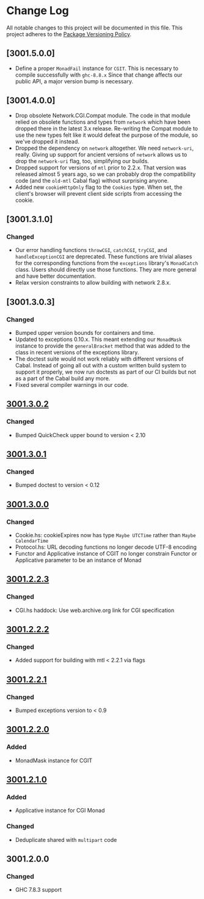 # Change Log
All notable changes to this project will be documented in this file.
This project adheres to the [Package Versioning Policy](https://wiki.haskell.org/Package_versioning_policy).

## [3001.5.0.0]
- Define a proper `MonadFail` instance for `CGIT`. This is necessary to compile
  successfully with `ghc-8.8.x` Since that change affects our public API, a
  major version bump is necessary.

## [3001.4.0.0]
- Drop obsolete Network.CGI.Compat module. The code in that module relied on
  obsolete functions and types from `network` which have been dropped there in
  the latest 3.x release. Re-writing the Compat module to use the new types
  felt like it would defeat the purpose of the module, so we've dropped it
  instead.
- Dropped the dependency on `network` altogether. We need `network-uri`,
  really. Giving up support for ancient versions of `network` allows us to drop
  the `network-uri` flag, too, simplifying our builds.
- Dropped support for versions of `mtl` prior to 2.2.x. That version was
  released almost 5 years ago, so we can probably drop the compatibility code
  (and the `old-mtl` Cabal flag) without surprising anyone.
- Added new `cookieHttpOnly` flag to the `Cookies` type. When set, the client's
  browser will prevent client side scripts from accessing the cookie.

## [3001.3.1.0]
### Changed
- Our error handling functions `throwCGI`, `catchCGI`, `tryCGI`, and
  `handleExceptionCGI` are deprecated. These functions are trivial aliases for
  the corresponding functions from the `exceptions` library's `MonadCatch`
  class. Users should directly use those functions. They are more general and
  have better documentation.
- Relax version constraints to allow building with network 2.8.x.

## [3001.3.0.3]
### Changed
- Bumped upper version bounds for containers and time.
- Updated to exceptions 0.10.x. This meant extending our `MonadMask` instance
  to provide the `generalBracket` method that was added to the class in recent
  versions of the exceptions library.
- The doctest suite would not work reliably with different versions of Cabal.
  Instead of going all out with a custom written build system to support it
  properly, we now run doctests as part of our CI builds but not as a part of
  the Cabal build any more.
- Fixed several compiler warnings in our code.

## [3001.3.0.2]
### Changed
- Bumped QuickCheck upper bound to version < 2.10

## [3001.3.0.1]
### Changed
- Bumped doctest to version < 0.12

## [3001.3.0.0]
### Changed
- Cookie.hs: cookieExpires now has type `Maybe UTCTime` rather than
`Maybe CalendarTime`
- Protocol.hs: URL decoding functions no longer decode UTF-8 encoding
- Functor and Applicative instance of CGIT no longer constrain Functor or
Applicative parameter to be an instance of Monad

## [3001.2.2.3]
### Changed
* CGI.hs haddock: Use web.archive.org link for CGI specification

## [3001.2.2.2]
### Changed
- Added support for building with mtl < 2.2.1 via flags

## [3001.2.2.1]
### Changed
- Bumped exceptions version to < 0.9

## [3001.2.2.0]
### Added
- MonadMask instance for CGIT

## [3001.2.1.0]
### Added
- Applicative instance for CGI Monad

### Changed
- Deduplicate shared with `multipart` code

## 3001.2.0.0
### Changed
- GHC 7.8.3 support

[Unreleased]:
https://github.com/cheecheeo/haskell-cgi/compare/3001.3.0.2...HEAD
[3001.3.0.2]:
https://github.com/cheecheeo/haskell-cgi/compare/3001.3.0.1...3001.3.0.2
[3001.3.0.1]:
https://github.com/cheecheeo/haskell-cgi/compare/3001.3.0.0...3001.3.0.1
[3001.3.0.0]:
https://github.com/cheecheeo/haskell-cgi/compare/3001.2.2.3...3001.3.0.0
[3001.2.2.3]:
https://github.com/cheecheeo/haskell-cgi/compare/3001.2.2.2...3001.2.2.3
[3001.2.2.2]:
https://github.com/cheecheeo/haskell-cgi/compare/3001.2.2.1...3001.2.2.2
[3001.2.2.1]:
https://github.com/cheecheeo/haskell-cgi/compare/3001.2.2.0...3001.2.2.1
[3001.2.2.0]:
https://github.com/cheecheeo/haskell-cgi/compare/3001.2.1.0...3001.2.2.0
[3001.2.1.0]:
https://github.com/cheecheeo/haskell-cgi/compare/3001.2.0.0...3001.2.1.0
